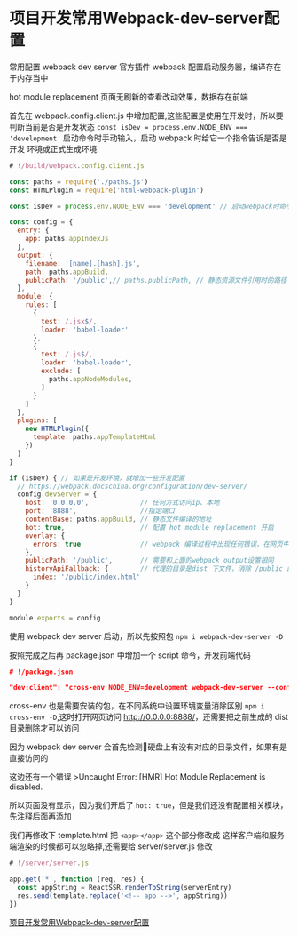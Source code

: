 # 项目开发常用Webpack-dev-server配置

常用配置 webpack dev server 官方插件 webpack 配置启动服务器，编译存在于内存当中

hot module replacement 页面无刷新的查看改动效果，数据存在前端

首先在 webpack.config.client.js 中增加配置,这些配置是使用在开发时，所以要判断当前是否是开发状态 `const isDev = process.env.NODE_ENV === 'development'` 启动命令时手动输入，启动 webpack 时给它一个指令告诉是否是 开发 环境或正式生成环境

```js
# !/build/webpack.config.client.js

const paths = require('./paths.js')
const HTMLPlugin = require('html-webpack-plugin')

const isDev = process.env.NODE_ENV === 'development' // 启动webpack时命令手动输入，告诉是开发环境或正式生成环境

const config = {
  entry: {
    app: paths.appIndexJs
  },
  output: {
    filename: '[name].[hash].js',
    path: paths.appBuild,
    publicPath: '/public',// paths.publicPath, // 静态资源文件引用时的路径
  },
  module: {
    rules: [
      {
        test: /.jsx$/,
        loader: 'babel-loader'
      },
      {
        test: /.js$/,
        loader: 'babel-loader',
        exclude: [
          paths.appNodeModules,
        ]
      }
    ]
  },
  plugins: [
    new HTMLPlugin({
      template: paths.appTemplateHtml
    })
  ]
}

if (isDev) { // 如果是开发环境，就增加一些开发配置
  // https://webpack.docschina.org/configuration/dev-server/
  config.devServer = {
    host: '0.0.0.0',             // 任何方式访问ip、本地
    port: '8888',                //指定端口
    contentBase: paths.appBuild, // 静态文件编译的地址
    hot: true,                   // 配置 hot module replacement 开启
    overlay: {
      errors: true               // webpack 编译过程中出现任何错误，在网页中显示
    },
    publicPath: '/public',       // 需要和上面的webpack output设置相同
    historyApiFallback: {        // 代理的目录是dist 下文件，消除 /public 的影响
      index: '/public/index.html'
    }
  }
}

module.exports = config
```

使用 webpack dev server 启动，所以先按照包 `npm i webpack-dev-server -D`

按照完成之后再 package.json 中增加一个 script 命令，开发前端代码

```json
# !/package.json

"dev:client": "cross-env NODE_ENV=development webpack-dev-server --config build/webpack.config.client.js",
```

cross-env 也是需要安装的包，在不同系统中设置环境变量消除区别 `npm i cross-env -D`,这时打开网页访问 <http://0.0.0.0:8888/>，还需要把之前生成的 dist 目录删除才可以访问

因为 webpack dev server 会首先检测硬盘上有没有对应的目录文件，如果有是直接访问的

这边还有一个错误 >Uncaught Error: [HMR] Hot Module Replacement is disabled.

所以页面没有显示，因为我们开启了 `hot: true`，但是我们还没有配置相关模块，先注释后面再添加

我们再修改下 template.html 把 `<app></app>` 这个部分修改成 <!-- app -->这样客户端和服务端渲染的时候都可以忽略掉,还需要给 server/server.js 修改

```js
# !/server/server.js

app.get('*', function (req, res) {
  const appString = ReactSSR.renderToString(serverEntry)
  res.send(template.replace('<!-- app -->', appString))
})
```

[项目开发常用Webpack-dev-server配置](https://gitee.com/custer_git/0702-yak-python-ide/commit/b00e8ea750af7f810f7ded32cd2fa4b8e76d7996)